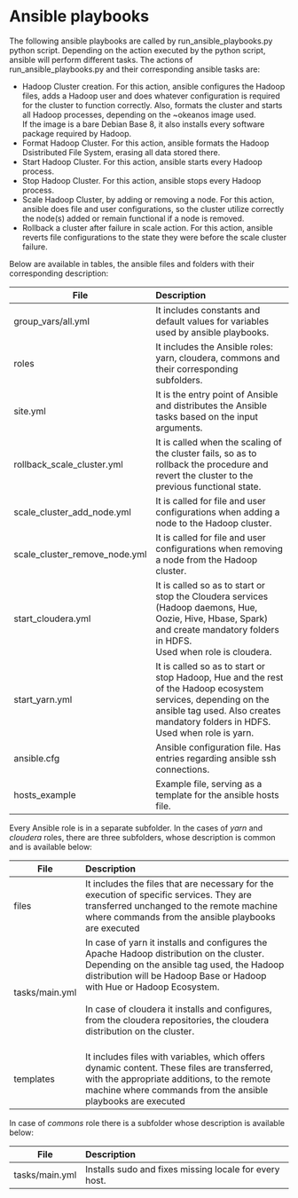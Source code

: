# Ansible playbooks

The following ansible playbooks are called by run_ansible_playbooks.py python script. Depending on the action executed by the python script, ansible will perform different tasks. The actions of run_ansible_playbooks.py and their corresponding ansible tasks are:

- Hadoop Cluster creation. For this action, ansible configures the Hadoop files, adds a Hadoop user and does whatever configuration is required for the cluster to function correctly. Also, formats the cluster and starts all Hadoop processes, depending on the ~okeanos image used.<br>If the image is a bare Debian Base 8, it also installs every software package required by Hadoop.</br>
- Format Hadoop Cluster. For this action, ansible formats the Hadoop Dsistributed File System, erasing all data  stored there.
- Start Hadoop Cluster. For this action, ansible starts every Hadoop process.
- Stop Hadoop Cluster. For this action, ansible stops every Hadoop process.
- Scale Hadoop Cluster, by adding or removing a node. For this action, ansible does file and user configurations, so the cluster utilize correctly the node(s) added or remain functional if a node is removed.
- Rollback a cluster after failure in scale action. For this action, ansible reverts file configurations to the state they were before the scale cluster failure.

Below are available in tables, the ansible files and folders with their corresponding description:

|    File     | Description
|------------ |:---
|  group_vars/all.yml |  It includes constants and default values for variables used by ansible playbooks.
|  roles      |  It includes the Ansible roles: yarn, cloudera, commons and their corresponding subfolders.
|  site.yml   |  It is the entry point of Ansible and distributes the Ansible tasks based on the input arguments.
|  rollback_scale_cluster.yml    | It is called when the scaling of the cluster fails, so as to rollback the procedure and revert the cluster to the previous functional state.
|  scale_cluster_add_node.yml    | It is called for file and user configurations when adding a node to the Hadoop cluster.
|  scale_cluster_remove_node.yml | It is called for file and user configurations when removing a node from the Hadoop cluster.
|  start_cloudera.yml | It is called so as to start or stop the Cloudera services (Hadoop daemons, Hue, Oozie, Hive, Hbase, Spark) and create mandatory folders in HDFS. <br>Used when role is cloudera.</br>
|  start_yarn.yml     | It is called so as to start or stop Hadoop, Hue and the rest of the Hadoop ecosystem services, depending on the ansible tag used. Also creates mandatory folders in HDFS.<br>Used when role is yarn.</br>
|  ansible.cfg     | Ansible configuration file. Has entries regarding ansible ssh connections.
|  hosts_example   | Example file, serving as a template for the ansible hosts file.

Every Ansible role is in a separate subfolder. In the cases of *yarn* and *cloudera* roles, there are three subfolders, whose description is common and is available below:

|    File     | Description
|------------ |:---
|    files    |  It includes the files that are necessary for the execution of specific services. They are transferred unchanged to the remote machine where commands from the ansible playbooks are executed
|    tasks/main.yml    |  In case of yarn it installs and configures the Apache Hadoop distribution on the cluster. Depending on the ansible tag used, the Hadoop distribution will be Hadoop Base or Hadoop with Hue or Hadoop Ecosystem. <br><br>In case of cloudera it installs and configures, from the cloudera repositories, the cloudera distribution on the cluster.</br></br>
|  templates  |  It includes files with variables, which offers dynamic content. These files are transferred, with the appropriate additions, to the remote machine where commands from the ansible playbooks are executed

In case of *commons* role there is a subfolder whose description is available below:

|    File     | Description
|------------ |:---
|    tasks/main.yml    | Installs sudo and fixes missing locale for every host.